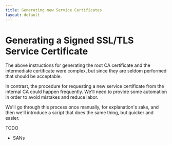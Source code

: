 ```yaml
---
title: Generating new Service Certificates
layout: default
---
```


# Generating a Signed SSL/TLS Service Certificate
The above instructions for generating the root CA certificate and the intermediate certificate were complex, but since they are seldom performed that should be acceptable.

In contrast, the procedure for requesting a new service certificate from the internal CA could happen frequently.  We'll need to provide some automation in order to avoid mistakes and reduce labor.

We'll go through this process once manually, for explanation's sake, and then we'll introduce a script that does the same thing, but quicker and easier.

TODO
- SANs

